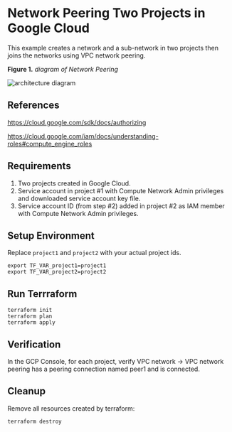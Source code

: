 # Network Peering Two Projects in Google Cloud

This example creates a network and a sub-network in two projects then joins the networks using VPC network peering.

**Figure 1.** *diagram of Network Peering*

![architecture diagram](https://github.com/kickin6/terraform-google-network-peering-full/blob/master/examples/net-peering/terraform-google-network-peering-full-example.png)

## References
https://cloud.google.com/sdk/docs/authorizing

https://cloud.google.com/iam/docs/understanding-roles#compute_engine_roles

## Requirements
1. Two projects created in Google Cloud.
2. Service account in project #1 with Compute Network Admin privileges and downloaded service account key file.
3. Service account ID (from step #2) added in project #2 as IAM member with Compute Network Admin privileges.
 
## Setup Environment
Replace `project1` and `project2` with your actual project ids.
```
export TF_VAR_project1=project1
export TF_VAR_project2=project2
```

## Run Terrraform
```
terraform init
terraform plan
terraform apply
```

## Verification
In the GCP Console, for each project, verify VPC network -> VPC network peering has a peering connection named peer1 and is connected.

## Cleanup
Remove all resources created by terraform:
```
terraform destroy
```
